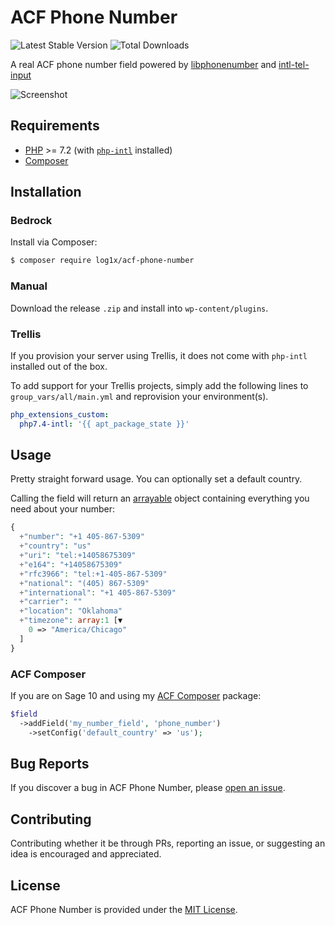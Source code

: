 # ACF Phone Number

![Latest Stable Version](https://img.shields.io/packagist/v/log1x/acf-phone-number?style=flat-square)
![Total Downloads](https://img.shields.io/packagist/dt/log1x/acf-phone-number?style=flat-square)

A real ACF phone number field powered by [libphonenumber](https://github.com/giggsey/libphonenumber-for-php) and [intl-tel-input](https://github.com/jackocnr/intl-tel-input)

![Screenshot](https://i.imgur.com/ILmsBHr.gif)

## Requirements

- [PHP](https://secure.php.net/manual/en/install.php) >= 7.2 (with [`php-intl`](https://www.php.net/manual/en/book.intl.php) installed)
- [Composer](https://getcomposer.org/download/)

## Installation

### Bedrock

Install via Composer:

```bash
$ composer require log1x/acf-phone-number
```

### Manual

Download the release `.zip` and install into `wp-content/plugins`.

### Trellis

If you provision your server using Trellis, it does not come with `php-intl` installed out of the box.

To add support for your Trellis projects, simply add the following lines to `group_vars/all/main.yml` and reprovision your environment(s).

```yaml
php_extensions_custom:
  php7.4-intl: '{{ apt_package_state }}'
```

## Usage

Pretty straight forward usage. You can optionally set a default country.

Calling the field will return an [arrayable](https://github.com/Log1x/acf-phone-number/blob/master/src/PhoneNumber.php#L198) object containing everything you need about your number:

```php
{
  +"number": "+1 405-867-5309"
  +"country": "us"
  +"uri": "tel:+14058675309"
  +"e164": "+14058675309"
  +"rfc3966": "tel:+1-405-867-5309"
  +"national": "(405) 867-5309"
  +"international": "+1 405-867-5309"
  +"carrier": ""
  +"location": "Oklahoma"
  +"timezone": array:1 [▼
    0 => "America/Chicago"
  ]
}
```

### ACF Composer

If you are on Sage 10 and using my [ACF Composer](https://github.com/log1x/acf-composer) package:

```php
$field
  ->addField('my_number_field', 'phone_number')
    ->setConfig('default_country' => 'us');
```

## Bug Reports

If you discover a bug in ACF Phone Number, please [open an issue](https://github.com/log1x/acf-phone-number/issues).

## Contributing

Contributing whether it be through PRs, reporting an issue, or suggesting an idea is encouraged and appreciated.

## License

ACF Phone Number is provided under the [MIT License](https://github.com/log1x/acf-phone-number/blob/master/LICENSE.md).
